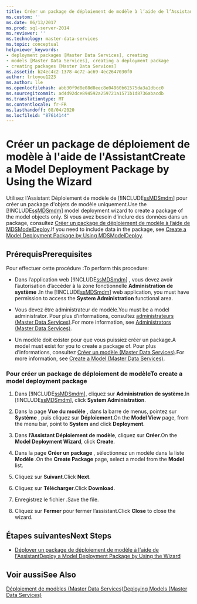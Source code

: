 ```yaml
---
title: Créer un package de déploiement de modèle à l’aide de l’Assistant | Microsoft Docs
ms.custom: ''
ms.date: 06/13/2017
ms.prod: sql-server-2014
ms.reviewer: ''
ms.technology: master-data-services
ms.topic: conceptual
helpviewer_keywords:
- deployment packages [Master Data Services], creating
- models [Master Data Services], creating a deployment package
- creating packages [Master Data Services]
ms.assetid: b24ec4c2-1378-4c72-ac69-4ec2647030f0
author: lrtoyou1223
ms.author: lle
ms.openlocfilehash: abb30f9d8e08d8eec8e04960b61575da3a1dbcc0
ms.sourcegitcommit: ad4d92dce894592a259721a1571b1d8736abacdb
ms.translationtype: MT
ms.contentlocale: fr-FR
ms.lasthandoff: 08/04/2020
ms.locfileid: "87614144"
---
```

# <a name="create-a-model-deployment-package-by-using-the-wizard"></a><span data-ttu-id="65c0f-102">Créer un package de déploiement de modèle à l'aide de l'Assistant</span><span class="sxs-lookup"><span data-stu-id="65c0f-102">Create a Model Deployment Package by Using the Wizard</span></span>
  <span data-ttu-id="65c0f-103">Utilisez l'Assistant Déploiement de modèle de [!INCLUDE[ssMDSmdm](../includes/ssmdsmdm-md.md)] pour créer un package d'objets de modèle uniquement.</span><span class="sxs-lookup"><span data-stu-id="65c0f-103">Use the [!INCLUDE[ssMDSmdm](../includes/ssmdsmdm-md.md)] model deployment wizard to create a package of the model objects only.</span></span> <span data-ttu-id="65c0f-104">Si vous avez besoin d’inclure des données dans un package, consultez [Créer un package de déploiement de modèle à l’aide de MDSModelDeploy](../../2014/master-data-services/create-a-model-deployment-package-by-using-mdsmodeldeploy.md).</span><span class="sxs-lookup"><span data-stu-id="65c0f-104">If you need to include data in the package, see [Create a Model Deployment Package by Using MDSModelDeploy](../../2014/master-data-services/create-a-model-deployment-package-by-using-mdsmodeldeploy.md).</span></span>  
  
## <a name="prerequisites"></a><span data-ttu-id="65c0f-105">Prérequis</span><span class="sxs-lookup"><span data-stu-id="65c0f-105">Prerequisites</span></span>  
 <span data-ttu-id="65c0f-106">Pour effectuer cette procédure :</span><span class="sxs-lookup"><span data-stu-id="65c0f-106">To perform this procedure:</span></span>  
  
-   <span data-ttu-id="65c0f-107">Dans l’application web [!INCLUDE[ssMDSmdm](../includes/ssmdsmdm-md.md)] , vous devez avoir l’autorisation d’accéder à la zone fonctionnelle **Administration de système** .</span><span class="sxs-lookup"><span data-stu-id="65c0f-107">In the [!INCLUDE[ssMDSmdm](../includes/ssmdsmdm-md.md)] web application, you must have permission to access the **System Administration** functional area.</span></span>  
  
-   <span data-ttu-id="65c0f-108">Vous devez être administrateur de modèle.</span><span class="sxs-lookup"><span data-stu-id="65c0f-108">You must be a model administrator.</span></span> <span data-ttu-id="65c0f-109">Pour plus d’informations, consultez [administrateurs &#40;Master Data Services&#41;](administrators-master-data-services.md).</span><span class="sxs-lookup"><span data-stu-id="65c0f-109">For more information, see [Administrators &#40;Master Data Services&#41;](administrators-master-data-services.md).</span></span>  
  
-   <span data-ttu-id="65c0f-110">Un modèle doit exister pour que vous puissiez créer un package.</span><span class="sxs-lookup"><span data-stu-id="65c0f-110">A model must exist for you to create a package of.</span></span> <span data-ttu-id="65c0f-111">Pour plus d’informations, consultez [Créer un modèle &#40;Master Data Services&#41;](../../2014/master-data-services/create-a-model-master-data-services.md).</span><span class="sxs-lookup"><span data-stu-id="65c0f-111">For more information, see [Create a Model &#40;Master Data Services&#41;](../../2014/master-data-services/create-a-model-master-data-services.md).</span></span>  
  
### <a name="to-create-a-model-deployment-package"></a><span data-ttu-id="65c0f-112">Pour créer un package de déploiement de modèle</span><span class="sxs-lookup"><span data-stu-id="65c0f-112">To create a model deployment package</span></span>  
  
1.  <span data-ttu-id="65c0f-113">Dans [!INCLUDE[ssMDSmdm](../includes/ssmdsmdm-md.md)], cliquez sur **Administration de système**.</span><span class="sxs-lookup"><span data-stu-id="65c0f-113">In [!INCLUDE[ssMDSmdm](../includes/ssmdsmdm-md.md)], click **System Administration**.</span></span>  
  
2.  <span data-ttu-id="65c0f-114">Dans la page **Vue du modèle** , dans la barre de menus, pointez sur **Système** , puis cliquez sur **Déploiement**.</span><span class="sxs-lookup"><span data-stu-id="65c0f-114">On the **Model View** page, from the menu bar, point to **System** and click **Deployment**.</span></span>  
  
3.  <span data-ttu-id="65c0f-115">Dans **l’Assistant Déploiement de modèle**, cliquez sur **Créer**.</span><span class="sxs-lookup"><span data-stu-id="65c0f-115">On the **Model Deployment Wizard**, click **Create**.</span></span>  
  
4.  <span data-ttu-id="65c0f-116">Dans la page **Créer un package** , sélectionnez un modèle dans la liste **Modèle** .</span><span class="sxs-lookup"><span data-stu-id="65c0f-116">On the **Create Package** page, select a model from the **Model** list.</span></span>  
  
5.  <span data-ttu-id="65c0f-117">Cliquez sur **Suivant**.</span><span class="sxs-lookup"><span data-stu-id="65c0f-117">Click **Next**.</span></span>  
  
6.  <span data-ttu-id="65c0f-118">Cliquez sur **Télécharger**.</span><span class="sxs-lookup"><span data-stu-id="65c0f-118">Click **Download**.</span></span>  
  
7.  <span data-ttu-id="65c0f-119">Enregistrez le fichier .</span><span class="sxs-lookup"><span data-stu-id="65c0f-119">Save the file.</span></span>  
  
8.  <span data-ttu-id="65c0f-120">Cliquez sur **Fermer** pour fermer l’assistant.</span><span class="sxs-lookup"><span data-stu-id="65c0f-120">Click **Close** to close the wizard.</span></span>  
  
## <a name="next-steps"></a><span data-ttu-id="65c0f-121">Étapes suivantes</span><span class="sxs-lookup"><span data-stu-id="65c0f-121">Next Steps</span></span>  
  
-   [<span data-ttu-id="65c0f-122">Déployer un package de déploiement de modèle à l'aide de l'Assistant</span><span class="sxs-lookup"><span data-stu-id="65c0f-122">Deploy a Model Deployment Package by Using the Wizard</span></span>](../../2014/master-data-services/deploy-a-model-deployment-package-by-using-the-wizard.md)  
  
## <a name="see-also"></a><span data-ttu-id="65c0f-123">Voir aussi</span><span class="sxs-lookup"><span data-stu-id="65c0f-123">See Also</span></span>  
 [<span data-ttu-id="65c0f-124">Déploiement de modèles &#40;Master Data Services&#41;</span><span class="sxs-lookup"><span data-stu-id="65c0f-124">Deploying Models &#40;Master Data Services&#41;</span></span>](../../2014/master-data-services/deploying-models-master-data-services.md)  
  
  
